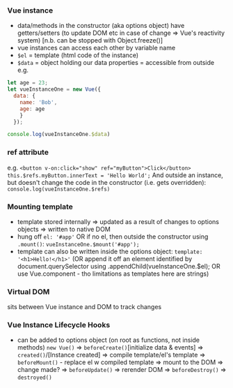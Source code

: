 ### Vue instance
- data/methods in the constructor (aka options object) have getters/setters (to update DOM etc in case of change => Vue's reactivity system) [n.b. can be stopped with Object.freeze()]
- vue instances can access each other by variable name
- `$el` = template (html code of the instance)
- `$data` = object holding our data properties = accessible from outside
e.g.
```javascript
let age = 23;
let vueInstanceOne = new Vue({
  data: {
    name: 'Bob',
    age: age
    }
  });

console.log(vueInstanceOne.$data)
```

### ref attribute
e.g. `<button v-on:click="show" ref="myButton">Click</button>`
`this.$refs.myButton.innerText = 'Hello World';`
And outside an instance, but doesn't change the code in the constructor (i.e. gets overridden):
`console.log(vueInstanceOne.$refs)`

### Mounting template
- template stored internally => updated as a result of changes to options objects => written to native DOM
- hung off `el: '#app'` OR if no el, then outside the constructor using `.mount()`: `vueInstanceOne.$mount('#app');`
- template can also be written inside the options object:
`template: '<h1>Hello!</h1>'`
(OR append it off an element identified by document.querySelector using .appendChild(vueInstanceOne.$el); OR use Vue.component - tho limitations as templates here are strings)

### Virtual DOM
sits between Vue instance and DOM to track changes

### Vue Instance Lifecycle Hooks
- can be added to options object (on root as functions, not inside methods)
`new Vue()` => `beforeCreate()`[initialize data & events] => `created()`/[Instance created] => compile template/el's template => `beforeMount()` - replace el w compiled template => mount to the DOM => change made? => `beforeUpdate()` => rerender DOM => `beforeDestroy()` => `destroyed()`

